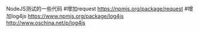 NodeJS测试的一些代码
#增加request
https://npmjs.org/package/request
#增加log4js
https://www.npmjs.org/package/log4js
http://www.oschina.net/p/log4js